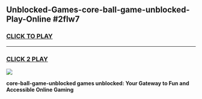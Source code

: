 
## Unblocked-Games-core-ball-game-unblocked-Play-Online #2flw7
<h3>
<a href="https://news.freeplayer.one?title=core-ball-game-unblocked&ref=3">CLICK TO PLAY</a></h3>
<hr>

<h3>
<a href="https://news.freeplayer.one?title=core-ball-game-unblocked&ref=3">CLICK 2 PLAY</a>
  
</h3>

<a href="https://news.freeplayer.one?title=core-ball-game-unblocked&ref=3"><img src="https://clearcache.store/games.png"></a>


**core-ball-game-unblocked games unblocked: Your Gateway to Fun and Accessible Online Gaming**
